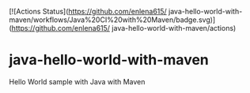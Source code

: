 [![Actions Status](https://github.com/enlena615/
java-hello-world-with-maven/workflows/Java%20CI%20with%20Maven/badge.svg)](https://github.com/enlena615/
java-hello-world-with-maven/actions)

# java-hello-world-with-maven
Hello World sample with Java with Maven
